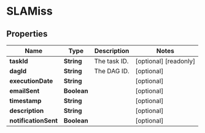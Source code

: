 

# SLAMiss


## Properties

Name | Type | Description | Notes
------------ | ------------- | ------------- | -------------
**taskId** | **String** | The task ID. |  [optional] [readonly]
**dagId** | **String** | The DAG ID. |  [optional]
**executionDate** | **String** |  |  [optional]
**emailSent** | **Boolean** |  |  [optional]
**timestamp** | **String** |  |  [optional]
**description** | **String** |  |  [optional]
**notificationSent** | **Boolean** |  |  [optional]



